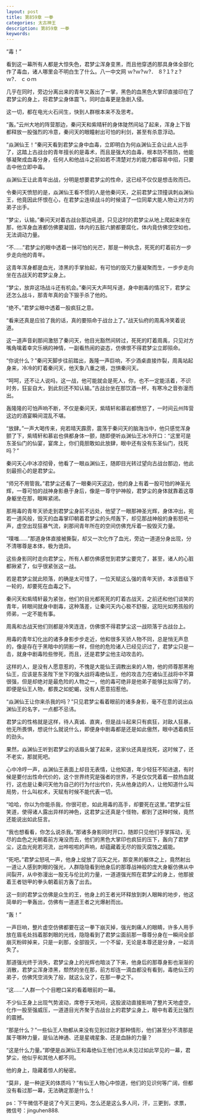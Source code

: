 ```yaml
---
layout: post
title: 第859章 一拳
categories: 太古神王
description: 第859章 一拳
keywords:
---
```


“毒！”

看到这一幕所有人都是大惊失色，君梦尘浑身变黑，而且他穿透的那具身体全部化作了毒血，诸人哪里会不明白生了什么。八一中文网  ｗ?ｗ?ｗ?． ８?１?ｚ?ｗ?． ｃｏｍ

几乎在同时，旁边分离出来的青年又轰出了一掌，黑色的血黑色大掌印直接印在了君梦尘的身上，将君梦尘身体震飞，同时血毒更是急剧入侵。

这一切，都在电光火石间生，快到人群根本来不及思考。

“轰。”云州大地的阵营那边，秦问天和紫晴轩的身体陡然间站了起来，浑身上下皆都释放一股强烈的冷意，秦问天的眼瞳射出可怕的利剑，甚至有杀意浮动。

“焱渊仙王！”秦问天看到君梦尘身中血毒，立即明白为何焱渊仙王会让此人出手了，这踏上古战台的青年擅长的是毒术，而且是强大的血毒，根本防不胜防，他能够凝聚成血毒分身，任何人和他战斗之前如若不清楚对方的能力都容易中招，只要击中他立即中毒。

焱渊仙王让此青年出战，分明是想要君梦尘的性命，这已经不仅仅是想击败而已。

令秦问天愤怒的是，焱渊仙王看不惯的人是他秦问天，之前君梦尘顶撞讽刺焱渊仙王，他竟因此怀恨在心，在君梦尘连续战斗的时候请了一位同辈大能人物让对方的弟子出手。

“梦尘，认输。”秦问天对着古战台那边吼道，只见这时的君梦尘从地上爬起来坐在那，他浑身血液都仿佛要凝固，体内的五脏六腑都要腐化，体内竟仿佛空空如也，无法调动力量。

“不……”君梦尘的眼中透着一抹可怕的光芒，那是一种执念，死死的盯着前方一步步走向他的青年。

这青年浑身都是血光，漆黑的手掌抬起，有可怕的毁灭力量凝聚而生，一步步走向坐在古战天的君梦尘身上。

“梦尘，放弃这场战斗还有机会。”秦问天大声呵斥道，身中剧毒的情况下，君梦尘还怎么战斗，那青年真的会下狠手杀了他的。

“绝不。”君梦尘眼中透着一股疯狂之意。

“看来还真是应验了我的话，真的要殒命于战台上了。”战天仙府的周禹冷笑着说道。

这一道声音刹那间激怒了秦问天，他目光豁然间转过，死死的盯着周禹，只见对方嘴角噙着幸灾乐祸的神情，一副看热闹的姿态，仿佛恨不得君梦尘立即殒命。

“你说什么？”秦问天脚步往前踏出，轰隆一声巨响，不少酒桌直接炸裂，周禹站起身来，冷冷的盯着秦问天，他天象八重之境，岂惧秦问天。

“呵呵，还不让人说吗，这一战，他可能就会是死人，你，也不一定能活着，不识时务，狂妄自大，到此刻还不知认输。”古战台坐在那饮酒一杯，有寒冷之音弥漫而出。

轰隆隆的可怕声响不断，不仅是秦问天，紫晴轩和慕岩都愤怒了，一时间云州阵营这边的酒宴瞬间混乱不堪。

“放肆。”一声大喝传来，宛若晴天霹雳，震荡于秦问天的脑海当中，他只感觉浑身颤了下，紫晴轩和慕岩也俱都身体一颤，随即便听焱渊仙王冰冷开口：“这里可是东圣仙门的仙宴，宴席上，你们竟胆敢如此放肆，眼中还有没有东圣仙门，找死吗？”

秦问天心中冰凉彻骨，他看了一眼焱渊仙王，随即目光转过望向古战台那边，他此刻最担心的是君梦尘。

“师兄不用管我。”君梦尘还看了一眼秦问天这边，他的身上有着一股可怕的神圣光辉，一尊可怕的战神身影悬于身后，像是一尊守护神般，君梦尘的身体就靠着这尊身躯坐在那，眼眸紧闭。

那用毒的青年天骄走到君梦尘身前不远处，他望了一眼那神圣光辉，身体冲出，宛若一道风般，毁灭的血毒掌印朝着君梦尘的头颅轰下，却见那战神般的身影怒吼一声，虚空出现狂暴气流，刹那间青年所在的空间仿佛充斥着一股毁灭力量。

“噗嗤……”那道身体直接被撕裂，却又一次化作了血光，旁边一道道分身出现，分不清哪尊是本体，极为诡异。

这些身影同时走向君梦尘，所有人都仿佛感觉到君梦尘要完了，甚至，诸人的心脏都揪紧了，似乎很紧张这一战。

若是君梦尘就此陨落，的确是太可惜了，一位天赋这么强的青年天骄，本该晋级下一轮的，却要死在血毒之下。

秦问天和紫晴轩最为紧张，他们的目光都死死的盯着古战天，之前还和他们谈笑的青年，转眼间就身中剧毒，这种落差，让秦问天内心极不舒服，这阳光如男孩般的师弟，一定不能有事。

周禹和古战天他们则都是冷笑连连，仿佛恨不得君梦尘这一战陨落于古战台上。

用毒的青年幻化出的诸多身影步步走近，他和很多天骄人物不同，总是悄无声息的，像是存在于黑暗中的阴影一样，但他的危险诸人已经见识过了，君梦尘只是一击，就身中剧毒险些惨死，而且，还是君梦尘他主动攻击的。

这样的人，是没有人愿意惹的，不愧是大能仙王调教出来的人物，他的师尊那黑袍仙王，应该是东圣陛下坐下的强大战将毒绝仙王，他的攻击力在诸仙王战将中不算很强，但是却绝对是最危险的人物之一，他的毒可绝非是他弟子能够比拟得了的，即便是仙王人物，都畏之如蛇蝎，没有人愿意招惹他。

“焱渊仙王让你来杀我的吗？”只见君梦尘看着眼前的诸多身影，毫不在意的说出焱渊仙王的名字，一点都不忌讳。

君梦尘的性格就是这样，待人真诚、直爽，但是战斗起来只有疯狂，对敌人狂暴，他无所畏惧，想说什么就说什么，即便身中剧毒都是还是如此傲然，眼中透着疯狂的劲头。

果然，焱渊仙王听到君梦尘的话眉头皱了起来，这家伙还真是找死，这时候了，还不老实，那就死吧。

心中冷哼一声，焱渊仙王表面上却目无表情，让他知道，年少轻狂不知进退，有时候是要付出性命代价的，这个世界终究是强者的世界，不是仅仅凭着着一腔热血就行，这也是让秦问天他为自己的行为付出代价，先从他身边的人，让他知道什么叫局势，什么叫权术，天赋有时候不能代表一切。

“哈哈，你以为你能杀我，你很可悲，如此用毒的高手，却要死在这里。”君梦尘狂笑道，使得诸人露出异样的神色，这君梦尘还真是个怪物，都到了这种时候，竟然还能说出如此狂言。

“我也想看看，你怎么说杀我。”那诸多身影同时开口，随即只见他们手掌挥动，无尽的血色之光朝着前方淹没而去，他们的黑色大掌印也疯狂的压下，轰向了君梦尘，这血光宛若河流，出哗啦啦的声响，却蕴藏着无尽的毁灭腐蚀之威能。

“死吧。”君梦尘怒吼一声，他身上绽放了滔天之光，那变黑的躯体之上，竟然射出一道让人感到刺眼的强光，人群隐隐看到他身后的那尊战神般的庞大身躯仿佛从中间裂开，从中弥漫出一股无与伦比的力量，一道道强光照在君梦尘的身上，他那披着王者铠甲的拳头朝着前方轰了出去。

这一刻的君梦尘仿佛是众生的王，他身上的王者光环释放到刺人眼眸的地步，他这简单的一拳轰出，仿佛有一道道王者之光爆射而出。

“轰！”

一声巨响，整片虚空仿佛都要在这一拳下崩灭掉，强光刺痛人的眼睛，许多人用手放在眉毛处挡着那刺眼的光线，隐隐看到了君梦尘面前那一尊尊分身在一瞬间全部崩灭粉碎掉来，只是一刹那，全部毁灭，一个不留，无论是本尊还是分身，一起消失了。

那道强光终于消失，君梦尘身上的光辉也暗淡了下来，他身后的那尊身影也渐渐的消散，君梦尘浑身漆黑，颓然的坐在那，前方却连一滴血都没有看到，毒绝仙王的弟子，仿佛凭空消失了般，就这么没了，在那一拳之下。

“这……”人群一个个目瞪口呆的看着眼前的一幕。

不少仙王身上出现气势波动，席卷于天地间，这股波动直接影响了整片天地虚空，化作一股至强威压，一道道目光齐聚于古战台上的君梦尘身上，眼中有着无比强烈的震撼。

“那是什么？”一些仙王人物都从来没有见到过刚才那种情形，他们甚至分不清那是属于哪种力量，是仙法神通、还是星魂星象、还是血脉的力量？

“这是什么力量。”即便是焱渊仙王和毒绝仙王他们也从未见过如此罕见的一幕，君梦尘，他似乎和其他人都不同。

他的身上，隐藏着惊人的秘密。

“莫非，是一种逆天的体质吗？”有仙王人物心中惊道，他们的见识何等广阔，但都没有看过那一幕，无法确定那是什么！

ps：下午微信不是说了今天三更吗，怎么还是这么多人问，汗，三更到，求票，微信号：jinguhen888.
